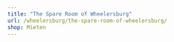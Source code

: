 ```yaml
---
title: "The Spare Room of Wheelersburg"
url: /wheelersburg/the-spare-room-of-wheelersburg/
shop: Mieten
---
```

